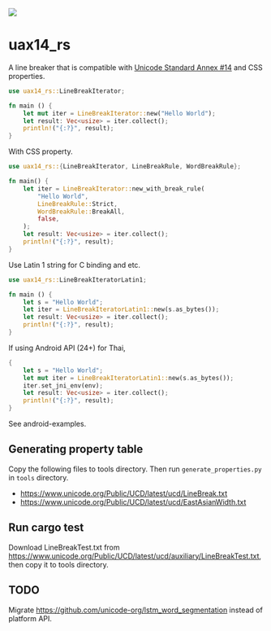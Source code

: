 ![](https://github.com/makotokato/uax14_rs/workflows/CI/badge.svg)

# uax14_rs

A line breaker that is compatible with [Unicode Standard Annex #14][UAX14] and CSS properties.

[UAX14]: http://www.unicode.org/reports/tr14/

```rust
use uax14_rs::LineBreakIterator;

fn main () {
    let mut iter = LineBreakIterator::new("Hello World");
    let result: Vec<usize> = iter.collect();
    println!("{:?}", result);
}
```

With CSS property.
```rust
use uax14_rs::{LineBreakIterator, LineBreakRule, WordBreakRule};

fn main() {
    let iter = LineBreakIterator::new_with_break_rule(
        "Hello World",
        LineBreakRule::Strict,
        WordBreakRule::BreakAll,
        false,
    );
    let result: Vec<usize> = iter.collect();
    println!("{:?}", result);
}
```

Use Latin 1 string for C binding and etc.

```rust
use uax14_rs::LineBreakIteratorLatin1;

fn main () {
    let s = "Hello World";
    let iter = LineBreakIteratorLatin1::new(s.as_bytes());
    let result: Vec<usize> = iter.collect();
    println!("{:?}", result);
}
```

If using Android API (24+) for Thai,
```rust
{
    let s = "Hello World";
    let mut iter = LineBreakIteratorLatin1::new(s.as_bytes());
    iter.set_jni_env(env);
    let result: Vec<usize> = iter.collect();
    println!("{:?}", result);
}
```
See android-examples.

## Generating property table

Copy the following files to tools directory. Then run `generate_properties.py` in `tools` directory.
- <https://www.unicode.org/Public/UCD/latest/ucd/LineBreak.txt>
- <https://www.unicode.org/Public/UCD/latest/ucd/EastAsianWidth.txt>

## Run cargo test

Download LineBreakTest.txt from <https://www.unicode.org/Public/UCD/latest/ucd/auxiliary/LineBreakTest.txt>, then copy it to tools directory.

## TODO

Migrate <https://github.com/unicode-org/lstm_word_segmentation> instead of platform API.
